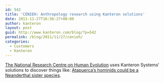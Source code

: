 ```yaml
---
id: 542
title: 'CENIEH: Anthropology research using Kanteron solutions'
date: 2011-11-27T16:56:27+00:00
author: kanteron
layout: post
guid: http://www.kanteron.com/blog/?p=542
permalink: /blog/2011/11/27/cenieh/
categories:
  - Customers
  - Kanteron
---
```

<a title="http://cenieh.es/" href="http://cenieh.es/" target="_blank">The National Research Centre on Human Evolution</a> uses Kanteron Systems‘ solutions to discover things like: <a title="http://www.agenciasinc.es/Noticias/Los-hominidos-de-Atapuerca-podrian-ser-una-especie-hermana-de-los-neandertales" href="http://www.agenciasinc.es/Noticias/Los-hominidos-de-Atapuerca-podrian-ser-una-especie-hermana-de-los-neandertales" target="_blank">Atapuerca‘s hominids could be a Neanderthal sister species</a>.